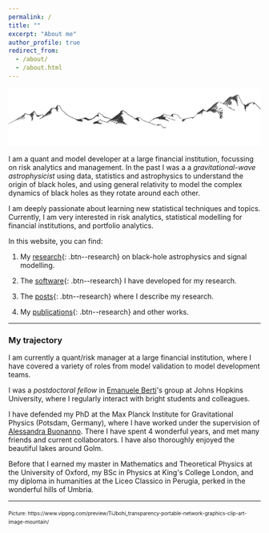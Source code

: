 ```yaml
---
permalink: /
title: ""
excerpt: "About me"
author_profile: true
redirect_from: 
  - /about/
  - /about.html
---
```


 

![image info](./pictures/minimal_mountain.png)


I am a quant and model developer at a large financial institution, focussing on risk analytics and management. In the past I was a a *gravitational-wave astrophysicist* using data, statistics and astrophysics to understand the origin of black holes, and using general relativity to model the complex dynamics of black holes as they rotate around each other.


I am deeply passionate about learning new statistical techniques and topics. Currently, I am very interested in risk analytics, statistical modelling for financial institutions, and portfolio analytics.


In this website, you can find:

1. My [research](https://aantonelli94.github.io/research/){: .btn--research} on black-hole astrophysics and signal modelling.

2. The [software](https://aantonelli94.github.io/software/){: .btn--research} I have developed for my research.

3. The [posts](https://aantonelli94.github.io/year-archive/){: .btn--research} where I describe my research. 

4. My [publications](https://aantonelli94.github.io/publications/){: .btn--research} and other works.



-------------

### My trajectory

I am currently a quant/risk manager at a large financial institution, where I have covered a variety of roles from model validation to model development teams.

I was a *postdoctoral fellow* in [Emanuele Berti](https://pages.jh.edu/eberti2/)'s group at Johns Hopkins University, where I regularly interact with bright students and colleagues. 

I have defended my PhD at the Max Planck Institute for Gravitational Physics (Potsdam, Germany), where I have worked under the supervision of [Alessandra Buonanno](https://en.wikipedia.org/wiki/Alessandra_Buonanno).
There I have spent 4 wonderful years, and met many friends and current collaborators. I have also thoroughly enjoyed the beautiful lakes around Golm.

Before that I earned my master in Mathematics and Theoretical Physics at the University of Oxford, my BSc in Physics at King's College London, and my diploma in humanities at the Liceo Classico in Perugia, perked in the wonderful hills of Umbria.


----------

<font size="0.9">
Picture: https://www.vippng.com/preview/TiJbohi_transparency-portable-network-graphics-clip-art-image-mountain/
</font>
